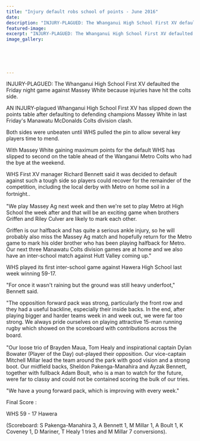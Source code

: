 ```yaml
---
title: "Injury default robs school of points - June 2016"
date: 
description: "INJURY-PLAGUED: The Whanganui High School First XV defaulted the Friday night game against Massey White because injuries have hit the colts side, Wanganui Chronicle article on 7/6/16..."
featured-image: 
excerpt: "INJURY-PLAGUED: The Whanganui High School First XV defaulted the Friday night game against Massey White because injuries have hit the colts side."
image_gallery:
	
	
	
	
	
---
```


<p><span>INJURY-PLAGUED: The Whanganui High School First XV defaulted the Friday night game against Massey White because injuries have hit the colts side.&nbsp;</span></p>
<p>AN INJURY-plagued Whanganui High School First XV has slipped down the points table after defaulting to defending champions Massey White in last Friday's Manawatu McDonalds Colts division clash.</p>
<p>Both sides were unbeaten until WHS pulled the pin to allow several key players time to mend.</p>
<p>With Massey White gaining maximum points for the default WHS has slipped to second on the table ahead of the Wanganui Metro Colts who had the bye at the weekend.</p>
<p>WHS First XV manager Richard Bennett said it was decided to default against such a tough side so players could recover for the remainder of the competition, including the local derby with Metro on home soil in a fortnight.<span style="line-height: 1.5;">.</span></p>
<p>"We play Massey Ag next week and then we're set to play Metro at High School the week after and that will be an exciting game when brothers Griffen and Riley Culver are likely to mark each other.</p>
<p>Griffen is our halfback and has quite a serious ankle injury, so he will probably also miss the Massey Ag match and hopefully return for the Metro game to mark his older brother who has been playing halfback for Metro. Our next three Manawatu Colts division games are at home and we also have an inter-school match against Hutt Valley coming up."</p>
<p>WHS played its first inter-school game against Hawera High School last week winning 59-17.</p>
<p>"For once it wasn't raining but the ground was still heavy underfoot," Bennett said.</p>
<p>"The opposition forward pack was strong, particularly the front row and they had a useful backline, especially their inside backs. In the end, after playing bigger and harder teams week in and week out, we were far too strong. We always pride ourselves on playing attractive 15-man running rugby which showed on the scoreboard with contributions across the board.<span style="line-height: 1.5;">&nbsp;</span></p>
<p>"Our loose trio of Brayden Maua, Tom Healy and inspirational captain Dylan Bowater (Player of the Day) out-played their opposition. Our vice-captain Mitchell Millar lead the team around the park with good vision and a strong boot. Our midfield backs, Sheldon Pakenga-Manahira and Ayzak Bennett, together with fullback Adam Boult, who is a man to watch for the future, were far to classy and could not be contained scoring the bulk of our tries.</p>
<p>"We have a young forward pack, which is improving with every week."</p>
<p>Final Score :</p>
<p>WHS 59 - 17 Hawera</p>
<p>(Scoreboard: S Pakenga-Manahira 3, A Bennett 1, M Millar 1, A Boult 1, K Coveney 1, D Mariner, T Healy 1 tries and M Millar 7 conversions).</p>

